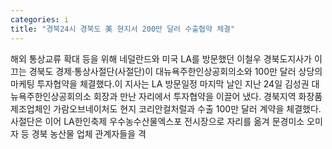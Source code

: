 ```yaml
---
categories: i
title: "경북24시 경북도 美 현지서 200만 달러 수출협약 체결"
---
```

해외 통상교류 확대 등을 위해 네덜란드와 미국 LA를 방문했던 이철우 경북도지사가 이끄는 경북도 경제·통상사절단(사절단)이 대뉴욕주한인상공회의소와 100만 달러 상당의 마케팅 투자협약을 체결했다.이 지사는 LA 방문일정 마지막 날인 지난 24일 김성권 대뉴욕주한인상공회의소 회장과 만난 자리에서 투자협약을 이끌어 냈다. 경북지역 화장품 제조업체인 가람오브네이처도 현지 코리안컬처럴과 수출 100만 달러 계약을 체결했다.사절단은 이어 LA한인축제 우수농수산물엑스포 전시장으로 자리를 옮겨 문경미소 오미자 등 경북 농산물 업체 관계자들을 격